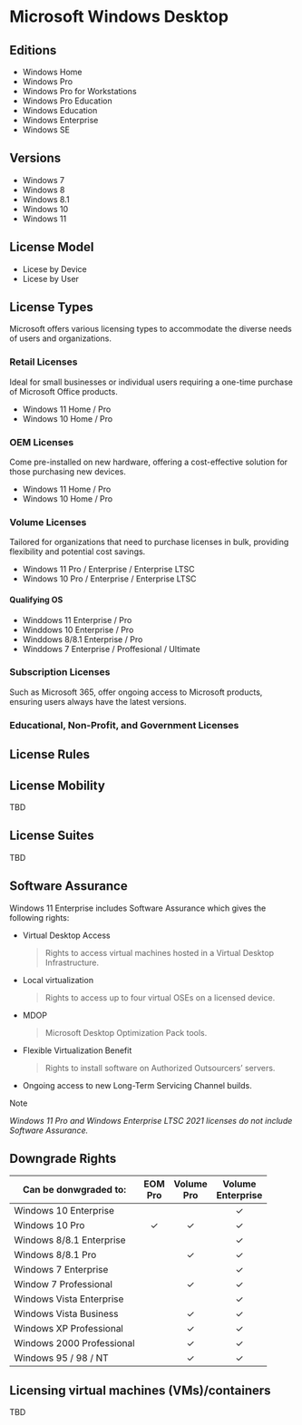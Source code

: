 # Microsoft Windows Desktop

## Editions
- Windows Home
- Windows Pro
- Windows Pro for Workstations
- Windows Pro Education
- Windows Education
- Windows Enterprise
- Windows SE

## Versions
- Windows 7
- Windows 8
- Windows 8.1
- Windows 10
- Windows 11

## License Model
- Licese by Device
- Licese by User

## License Types
Microsoft offers various licensing types to accommodate the diverse needs of users and organizations.

### Retail Licenses
Ideal for small businesses or individual users requiring a one-time purchase of Microsoft Office products.
- Windows 11 Home / Pro
- Windows 10 Home / Pro

### OEM Licenses
Come pre-installed on new hardware, offering a cost-effective solution for those purchasing new devices.
- Windows 11 Home / Pro
- Windows 10 Home / Pro

### Volume Licenses
Tailored for organizations that need to purchase licenses in bulk, providing flexibility and potential cost savings.
- Windows 11 Pro / Enterprise / Enterprise LTSC
- Windows 10 Pro / Enterprise / Enterprise LTSC

#### Qualifying OS
- Winddows 11 Enterprise / Pro
- Winddows 10 Enterprise / Pro
- Winddows 8/8.1 Enterprise / Pro
- Winddows 7 Enterprise / Proffesional / Ultimate

### Subscription Licenses
Such as Microsoft 365, offer ongoing access to Microsoft products, ensuring users always have the latest versions.

### Educational, Non-Profit, and Government Licenses

## License Rules

## License Mobility
TBD

## License Suites
TBD

## Software Assurance
Windows 11 Enterprise includes Software Assurance which gives the following rights:
- Virtual Desktop Access
  > Rights to access virtual machines hosted in a Virtual Desktop Infrastructure.
- Local virtualization
  > Rights to access up to four virtual OSEs on a licensed device.
- MDOP
  > Microsoft Desktop Optimization Pack tools.
- Flexible Virtualization Benefit
  > Rights to install software on Authorized Outsourcers’ servers.
- Ongoing access to new Long-Term Servicing Channel builds.

> [!NOTE]  
> *Windows 11 Pro and Windows Enterprise LTSC 2021 licenses do not include Software Assurance.*

## Downgrade Rights

| Can be donwgraded to:     	| EOM<br>Pro 	| Volume<br>Pro 	| Volume<br>Enterprise 	|
|---------------------------	|:----------:	|:-------------:	|:--------------------:	|
| Windows 10 Enterprise     	|            	|               	|           ✓          	|
| Windows 10 Pro            	|      ✓     	|       ✓       	|           ✓          	|
| Windows 8/8.1 Enterprise  	|            	|               	|           ✓          	|
| Windows 8/8.1 Pro         	|            	|       ✓       	|           ✓          	|
| Windows 7 Enterprise      	|            	|               	|           ✓          	|
| Window 7 Professional     	|            	|       ✓       	|           ✓          	|
| Windows Vista Enterprise  	|            	|               	|           ✓          	|
| Windows Vista Business    	|            	|       ✓       	|           ✓          	|
| Windows XP Professional   	|            	|       ✓       	|           ✓          	|
| Windows 2000 Professional 	|            	|       ✓       	|           ✓          	|
| Windows 95 / 98 / NT      	|            	|       ✓       	|           ✓          	|

## Licensing virtual machines (VMs)/containers
TBD
